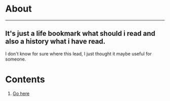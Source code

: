 # About
---
## It's just a life bookmark what should i read and also a history what i have read.
I don't know for sure where this lead, I just thought it maybe useful for someone.

# Contents
1. [Go here](https://github.com/brutalcrozt/TR_KBP/tree/master/bookmark "bookmark folder")
